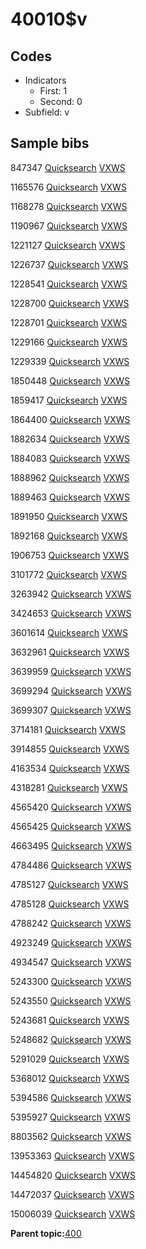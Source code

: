 # 40010$v

## Codes

-   Indicators
    -   First: 1
    -   Second: 0
-   Subfield: v

## Sample bibs

847347 [Quicksearch](https://search.library.yale.edu/catalog/847347) [VXWS](http://prodorbis.library.yale.edu:7014/vxws/GetHoldingsService?bibId=847347)

1165576 [Quicksearch](https://search.library.yale.edu/catalog/1165576) [VXWS](http://prodorbis.library.yale.edu:7014/vxws/GetHoldingsService?bibId=1165576)

1168278 [Quicksearch](https://search.library.yale.edu/catalog/1168278) [VXWS](http://prodorbis.library.yale.edu:7014/vxws/GetHoldingsService?bibId=1168278)

1190967 [Quicksearch](https://search.library.yale.edu/catalog/1190967) [VXWS](http://prodorbis.library.yale.edu:7014/vxws/GetHoldingsService?bibId=1190967)

1221127 [Quicksearch](https://search.library.yale.edu/catalog/1221127) [VXWS](http://prodorbis.library.yale.edu:7014/vxws/GetHoldingsService?bibId=1221127)

1226737 [Quicksearch](https://search.library.yale.edu/catalog/1226737) [VXWS](http://prodorbis.library.yale.edu:7014/vxws/GetHoldingsService?bibId=1226737)

1228541 [Quicksearch](https://search.library.yale.edu/catalog/1228541) [VXWS](http://prodorbis.library.yale.edu:7014/vxws/GetHoldingsService?bibId=1228541)

1228700 [Quicksearch](https://search.library.yale.edu/catalog/1228700) [VXWS](http://prodorbis.library.yale.edu:7014/vxws/GetHoldingsService?bibId=1228700)

1228701 [Quicksearch](https://search.library.yale.edu/catalog/1228701) [VXWS](http://prodorbis.library.yale.edu:7014/vxws/GetHoldingsService?bibId=1228701)

1229166 [Quicksearch](https://search.library.yale.edu/catalog/1229166) [VXWS](http://prodorbis.library.yale.edu:7014/vxws/GetHoldingsService?bibId=1229166)

1229339 [Quicksearch](https://search.library.yale.edu/catalog/1229339) [VXWS](http://prodorbis.library.yale.edu:7014/vxws/GetHoldingsService?bibId=1229339)

1850448 [Quicksearch](https://search.library.yale.edu/catalog/1850448) [VXWS](http://prodorbis.library.yale.edu:7014/vxws/GetHoldingsService?bibId=1850448)

1859417 [Quicksearch](https://search.library.yale.edu/catalog/1859417) [VXWS](http://prodorbis.library.yale.edu:7014/vxws/GetHoldingsService?bibId=1859417)

1864400 [Quicksearch](https://search.library.yale.edu/catalog/1864400) [VXWS](http://prodorbis.library.yale.edu:7014/vxws/GetHoldingsService?bibId=1864400)

1882634 [Quicksearch](https://search.library.yale.edu/catalog/1882634) [VXWS](http://prodorbis.library.yale.edu:7014/vxws/GetHoldingsService?bibId=1882634)

1884083 [Quicksearch](https://search.library.yale.edu/catalog/1884083) [VXWS](http://prodorbis.library.yale.edu:7014/vxws/GetHoldingsService?bibId=1884083)

1888962 [Quicksearch](https://search.library.yale.edu/catalog/1888962) [VXWS](http://prodorbis.library.yale.edu:7014/vxws/GetHoldingsService?bibId=1888962)

1889463 [Quicksearch](https://search.library.yale.edu/catalog/1889463) [VXWS](http://prodorbis.library.yale.edu:7014/vxws/GetHoldingsService?bibId=1889463)

1891950 [Quicksearch](https://search.library.yale.edu/catalog/1891950) [VXWS](http://prodorbis.library.yale.edu:7014/vxws/GetHoldingsService?bibId=1891950)

1892168 [Quicksearch](https://search.library.yale.edu/catalog/1892168) [VXWS](http://prodorbis.library.yale.edu:7014/vxws/GetHoldingsService?bibId=1892168)

1906753 [Quicksearch](https://search.library.yale.edu/catalog/1906753) [VXWS](http://prodorbis.library.yale.edu:7014/vxws/GetHoldingsService?bibId=1906753)

3101772 [Quicksearch](https://search.library.yale.edu/catalog/3101772) [VXWS](http://prodorbis.library.yale.edu:7014/vxws/GetHoldingsService?bibId=3101772)

3263942 [Quicksearch](https://search.library.yale.edu/catalog/3263942) [VXWS](http://prodorbis.library.yale.edu:7014/vxws/GetHoldingsService?bibId=3263942)

3424653 [Quicksearch](https://search.library.yale.edu/catalog/3424653) [VXWS](http://prodorbis.library.yale.edu:7014/vxws/GetHoldingsService?bibId=3424653)

3601614 [Quicksearch](https://search.library.yale.edu/catalog/3601614) [VXWS](http://prodorbis.library.yale.edu:7014/vxws/GetHoldingsService?bibId=3601614)

3632961 [Quicksearch](https://search.library.yale.edu/catalog/3632961) [VXWS](http://prodorbis.library.yale.edu:7014/vxws/GetHoldingsService?bibId=3632961)

3639959 [Quicksearch](https://search.library.yale.edu/catalog/3639959) [VXWS](http://prodorbis.library.yale.edu:7014/vxws/GetHoldingsService?bibId=3639959)

3699294 [Quicksearch](https://search.library.yale.edu/catalog/3699294) [VXWS](http://prodorbis.library.yale.edu:7014/vxws/GetHoldingsService?bibId=3699294)

3699307 [Quicksearch](https://search.library.yale.edu/catalog/3699307) [VXWS](http://prodorbis.library.yale.edu:7014/vxws/GetHoldingsService?bibId=3699307)

3714181 [Quicksearch](https://search.library.yale.edu/catalog/3714181) [VXWS](http://prodorbis.library.yale.edu:7014/vxws/GetHoldingsService?bibId=3714181)

3914855 [Quicksearch](https://search.library.yale.edu/catalog/3914855) [VXWS](http://prodorbis.library.yale.edu:7014/vxws/GetHoldingsService?bibId=3914855)

4163534 [Quicksearch](https://search.library.yale.edu/catalog/4163534) [VXWS](http://prodorbis.library.yale.edu:7014/vxws/GetHoldingsService?bibId=4163534)

4318281 [Quicksearch](https://search.library.yale.edu/catalog/4318281) [VXWS](http://prodorbis.library.yale.edu:7014/vxws/GetHoldingsService?bibId=4318281)

4565420 [Quicksearch](https://search.library.yale.edu/catalog/4565420) [VXWS](http://prodorbis.library.yale.edu:7014/vxws/GetHoldingsService?bibId=4565420)

4565425 [Quicksearch](https://search.library.yale.edu/catalog/4565425) [VXWS](http://prodorbis.library.yale.edu:7014/vxws/GetHoldingsService?bibId=4565425)

4663495 [Quicksearch](https://search.library.yale.edu/catalog/4663495) [VXWS](http://prodorbis.library.yale.edu:7014/vxws/GetHoldingsService?bibId=4663495)

4784486 [Quicksearch](https://search.library.yale.edu/catalog/4784486) [VXWS](http://prodorbis.library.yale.edu:7014/vxws/GetHoldingsService?bibId=4784486)

4785127 [Quicksearch](https://search.library.yale.edu/catalog/4785127) [VXWS](http://prodorbis.library.yale.edu:7014/vxws/GetHoldingsService?bibId=4785127)

4785128 [Quicksearch](https://search.library.yale.edu/catalog/4785128) [VXWS](http://prodorbis.library.yale.edu:7014/vxws/GetHoldingsService?bibId=4785128)

4788242 [Quicksearch](https://search.library.yale.edu/catalog/4788242) [VXWS](http://prodorbis.library.yale.edu:7014/vxws/GetHoldingsService?bibId=4788242)

4923249 [Quicksearch](https://search.library.yale.edu/catalog/4923249) [VXWS](http://prodorbis.library.yale.edu:7014/vxws/GetHoldingsService?bibId=4923249)

4934547 [Quicksearch](https://search.library.yale.edu/catalog/4934547) [VXWS](http://prodorbis.library.yale.edu:7014/vxws/GetHoldingsService?bibId=4934547)

5243300 [Quicksearch](https://search.library.yale.edu/catalog/5243300) [VXWS](http://prodorbis.library.yale.edu:7014/vxws/GetHoldingsService?bibId=5243300)

5243550 [Quicksearch](https://search.library.yale.edu/catalog/5243550) [VXWS](http://prodorbis.library.yale.edu:7014/vxws/GetHoldingsService?bibId=5243550)

5243681 [Quicksearch](https://search.library.yale.edu/catalog/5243681) [VXWS](http://prodorbis.library.yale.edu:7014/vxws/GetHoldingsService?bibId=5243681)

5248682 [Quicksearch](https://search.library.yale.edu/catalog/5248682) [VXWS](http://prodorbis.library.yale.edu:7014/vxws/GetHoldingsService?bibId=5248682)

5291029 [Quicksearch](https://search.library.yale.edu/catalog/5291029) [VXWS](http://prodorbis.library.yale.edu:7014/vxws/GetHoldingsService?bibId=5291029)

5368012 [Quicksearch](https://search.library.yale.edu/catalog/5368012) [VXWS](http://prodorbis.library.yale.edu:7014/vxws/GetHoldingsService?bibId=5368012)

5394586 [Quicksearch](https://search.library.yale.edu/catalog/5394586) [VXWS](http://prodorbis.library.yale.edu:7014/vxws/GetHoldingsService?bibId=5394586)

5395927 [Quicksearch](https://search.library.yale.edu/catalog/5395927) [VXWS](http://prodorbis.library.yale.edu:7014/vxws/GetHoldingsService?bibId=5395927)

8803562 [Quicksearch](https://search.library.yale.edu/catalog/8803562) [VXWS](http://prodorbis.library.yale.edu:7014/vxws/GetHoldingsService?bibId=8803562)

13953363 [Quicksearch](https://search.library.yale.edu/catalog/13953363) [VXWS](http://prodorbis.library.yale.edu:7014/vxws/GetHoldingsService?bibId=13953363)

14454820 [Quicksearch](https://search.library.yale.edu/catalog/14454820) [VXWS](http://prodorbis.library.yale.edu:7014/vxws/GetHoldingsService?bibId=14454820)

14472037 [Quicksearch](https://search.library.yale.edu/catalog/14472037) [VXWS](http://prodorbis.library.yale.edu:7014/vxws/GetHoldingsService?bibId=14472037)

15006039 [Quicksearch](https://search.library.yale.edu/catalog/15006039) [VXWS](http://prodorbis.library.yale.edu:7014/vxws/GetHoldingsService?bibId=15006039)

**Parent topic:**[400](../../tags/400/400.md)

